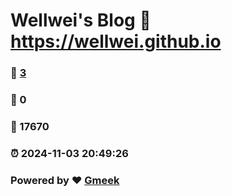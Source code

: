 # Wellwei's Blog :link: https://wellwei.github.io 
### :page_facing_up: [3](https://wellwei.github.io/tag.html) 
### :speech_balloon: 0 
### :hibiscus: 17670 
### :alarm_clock: 2024-11-03 20:49:26 
### Powered by :heart: [Gmeek](https://github.com/Meekdai/Gmeek)
